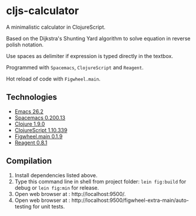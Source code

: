 # cljs-calculator

A minimalistic calculator in ClojureScript.

Based on the Dijkstra's Shunting Yard algorithm to solve equation in reverse polish notation.

Use spaces as delimiter if expression is typed directly in the textbox.

Programmed with `Spacemacs`, `ClojureScript` and `Reagent`.

Hot reload of code with `Figwheel.main`.

## Technologies

- [Emacs 26.2](https://www.gnu.org/software/emacs/)
- [Spacemacs 0.200.13](https://github.com/syl20bnr/spacemacs)
- [Clojure 1.9.0](https://clojure.org)
- [ClojureScript 1.10.339](https://clojurescript.org)
- [Figwheel.main 0.1.9](https://figwheel.org)
- [Reagent 0.8.1](https://reagent-project.github.io)

## Compilation

1. Install dependencies listed above.
2. Type this command line in shell from project folder: `lein fig:build` for debug or `lein fig:min` for release.
3. Open web browser at : http://localhost:9500/.
4. Open web browser at : http://localhost:9500/figwheel-extra-main/auto-testing for unit tests.
